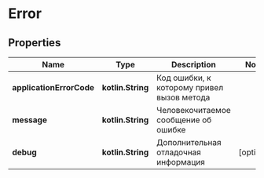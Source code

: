 
# Error

## Properties
Name | Type | Description | Notes
------------ | ------------- | ------------- | -------------
**applicationErrorCode** | **kotlin.String** | Код ошибки, к которому привел вызов метода  | 
**message** | **kotlin.String** | Человекочитаемое сообщение об ошибке  | 
**debug** | **kotlin.String** | Дополнительная отладочная информация  |  [optional]



